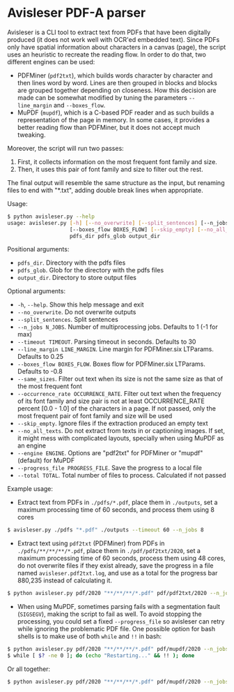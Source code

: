 # Avisleser PDF-A parser

Avisleser is a CLI tool to extract text from PDFs that have been digitally produced (it does not work well with OCR'ed embedded text). Since PDFs only have spatial information about characters in a canvas (page), the script uses an heuristic to recreate the reading flow. In order to do that, two different engines can be used:

- PDFMiner (`pdf2txt`), which builds words character by character and then lines word by word. Lines are then grouped in blocks and blocks are grouped together depending on closeness. How this decision are made can be somewhat modified by tuning the parameters `--line_margin` and `--boxes_flow`.
- MuPDF (`mupdf`), which is a C-based PDF reader and as such builds a representation of the page in memory. In some cases, it provides a better reading flow than PDFMiner, but it does not accept much tweaking.

Moreover, the script will run two passes:

1. First, it collects information on the most frequent font family and size.
2. Then, it uses this pair of font family and size to filter out the rest.

The final output will resemble the same structure as the input, but renaming files to end with "*.txt", adding double break lines when appropriate.


Usage:

```bash
$ python avisleser.py --help
usage: avisleser.py [-h] [--no_overwrite] [--split_sentences] [--n_jobs N_JOBS] [--timeout TIMEOUT] [--line_margin LINE_MARGIN]
                    [--boxes_flow BOXES_FLOW] [--skip_empty] [--no_all_texts] [--engine ENGINE] [--progress_file PROGRESS_FILE] [--total TOTAL]
                    pdfs_dir pdfs_glob output_dir
```

Positional arguments:

- `pdfs_dir`. Directory with the pdfs files
- `pdfs_glob`. Glob for the directory with the pdfs files
- `output_dir`. Directory to store output files

Optional arguments:

- `-h`, `--help`. Show this help message and exit
- `--no_overwrite`. Do not overwrite outputs
- `--split_sentences`. Split sentences
- `--n_jobs N_JOBS`. Number of multiprocessing jobs. Defaults to 1 (-1 for max)
- `--timeout TIMEOUT`. Parsing timeout in seconds. Defaults to 30
- `--line_margin LINE_MARGIN`. Line margin for PDFMiner.six LTParams. Defaults to 0.25
- `--boxes_flow BOXES_FLOW`. Boxes flow for PDFMiner.six LTParams. Defaults to -0.8
- `--same_sizes`. Filter out text when its size is not the same size as that of the most frequent font
- `--occurrence_rate OCCURRENCE_RATE`. Filter out text when the frequency of its font family and size pair is not at least OCCURRENCE_RATE percent [0.0 - 1.0] of the characters in a page. If not passed, only the most frequent pair of font family and size will be used
- `--skip_empty`. Ignore files if the extraction produced an empty text
- `--no_all_texts`. Do not extract from texts in or captioning images. If set, it might mess with complicated layouts, specially when using MuPDF as an engine
- `--engine ENGINE`. Options are "pdf2txt" for PDFMiner or "mupdf" (default) for MuPDF
- `--progress_file PROGRESS_FILE`. Save the progress to a local file
- `--total TOTAL`. Total number of files to process. Calculated if not passed

Example usage:

- Extract text from PDFs in `./pdfs/*.pdf`, place them in `./outputs`, set a maximum processing time of 60 seconds, and process them using 8 cores

```bash
$ avisleser.py ./pdfs "*.pdf" ./outputs --timeout 60 --n_jobs 8
```

- Extract text using `pdf2txt` (PDFMiner) from PDFs in `./pdfs/**/**/**/*.pdf`, place them in `./pdf/pdf2txt/2020`, set a maximum processing time of 60 seconds, process them using 48 cores, do not overwrite files if they exist already, save the progress in a file named `avisleser.pdf2txt.log`, and use as a total for the progress bar 880,235 instead of calculating it.

```bash
$ python avisleser.py pdf/2020 "**/**/**/*.pdf" pdf/pdf2txt/2020 --n_jobs 48 --timeout 60 --engine pdf2txt --no_overwrite --progress_file avisleser.pdf2txt.log --total 880235
```

- When using MuPDF, sometimes parsing fails with a segmentation fault (`SIGSEGV`), making the script to fail as well. To avoid stopping the processing, you could set a fixed `--progress_file` so avisleser can retry while ignoring the problematic PDF file. One possible option for bash shells is to make use of both `while` and `!!` in bash:

```bash
$ python avisleser.py pdf/2020 "**/**/**/*.pdf" pdf/mupdf/2020 --n_jobs 48 --timeout 60 --engine mupdf --no_overwrite --progress_file avisleser.mupdf.log --total 880235
$ while [ $? -ne 0 ]; do (echo "Restarting..." && !! ); done
```

Or all together:

```bash
$ python avisleser.py pdf/2020 "**/**/**/*.pdf" pdf/mupdf/2020 --n_jobs 48 --timeout 60 --engine mupdf --no_overwrite --progress_file avisleser.mupdf.log --total 880235; while [ $? -ne 0 ]; do (echo "Restarting..." && !! ); done
```
